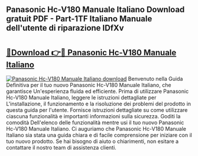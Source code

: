 ## Panasonic Hc-V180 Manuale Italiano Download gratuit PDF - Part-1TF Italiano Manuale dell'utente di riparazione IDfXv

# <h2><a href="http://dfglf7n.blite.top/?on=Panasonic+Hc-V180+Manuale+Italiano">🔗Download 👉🔴 Panasonic Hc-V180 Manuale Italiano</a></h2>

[![Panasonic Hc-V180 Manuale Italiano download](https://i.imgur.com/lujVjoI.png)](http://dfglf7n.blite.top/?on=Panasonic+Hc-V180+Manuale+Italiano)
Benvenuto nella Guida Definitiva per il tuo nuovo Panasonic Hc-V180 Manuale Italiano, che garantisce Un'esperienza fluida ed efficiente. Prima di utilizzare Panasonic Hc-V180 Manuale Italiano, leggere le istruzioni dettagliate per L'installazione, il funzionamento e la risoluzione dei problemi del prodotto in questa guida per l'utente. Fornisce istruzioni dettagliate su come utilizzare ciascuna funzionalità e importanti informazioni sulla sicurezza. Goditi la comodità Dell'elenco delle funzionalità mentre usi il tuo nuovo Panasonic Hc-V180 Manuale Italiano. Ci auguriamo che Panasonic Hc-V180 Manuale Italiano sia stata una guida chiara e di facile comprensione per iniziare con il tuo nuovo prodotto. Se hai bisogno di aiuto o chiarimenti, non esitare a contattare il nostro team di assistenza clienti.
